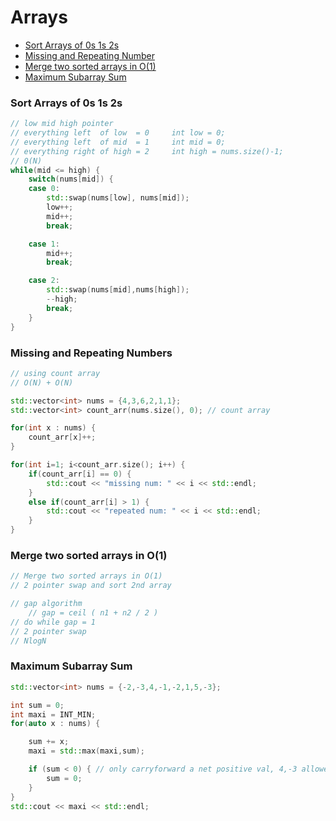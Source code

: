 # Arrays

* [Sort Arrays of 0s 1s 2s](#sort-arrays-of-0s-1s-2s)
* [Missing and Repeating Number](#missing-and-repeating-numbers)
* [Merge two sorted arrays in O(1)](#merge-two-sorted-arrays-in-o1)
* [Maximum Subarray Sum](#maximum-subarray-sum)


### Sort Arrays of 0s 1s 2s
```cpp
// low mid high pointer
// everything left  of low  = 0     int low = 0;
// everything left  of mid  = 1     int mid = 0;
// everything right of high = 2     int high = nums.size()-1;
// 0(N)
while(mid <= high) {
    switch(nums[mid]) {
    case 0:
        std::swap(nums[low], nums[mid]);
        low++;
        mid++;
        break;

    case 1:
        mid++;
        break;

    case 2:
        std::swap(nums[mid],nums[high]);
        --high;
        break;
    }
}
```

### Missing and Repeating Numbers
```cpp
// using count array
// O(N) + O(N)

std::vector<int> nums = {4,3,6,2,1,1};
std::vector<int> count_arr(nums.size(), 0); // count array

for(int x : nums) {
    count_arr[x]++;
}

for(int i=1; i<count_arr.size(); i++) {
    if(count_arr[i] == 0) {
        std::cout << "missing num: " << i << std::endl;
    }
    else if(count_arr[i] > 1) {
        std::cout << "repeated num: " << i << std::endl;
    }
}
```

### Merge two sorted arrays in O(1)
```cpp
// Merge two sorted arrays in O(1)
// 2 pointer swap and sort 2nd array

// gap algorithm
    // gap = ceil ( n1 + n2 / 2 )
// do while gap = 1
// 2 pointer swap
// NlogN
```

### Maximum Subarray Sum
```cpp
std::vector<int> nums = {-2,-3,4,-1,-2,1,5,-3};

int sum = 0;
int maxi = INT_MIN;
for(auto x : nums) {

    sum += x;
    maxi = std::max(maxi,sum);

    if (sum < 0) { // only carryforward a net positive val, 4,-3 allowed,  4,-5 not
        sum = 0;
    }
}
std::cout << maxi << std::endl;
```
